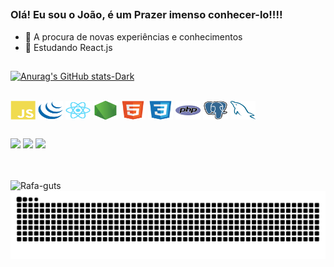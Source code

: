 ##
### Olá! Eu sou o João, é um Prazer imenso conhecer-lo‼‼
- 🔎 A procura de novas experiências e conhecimentos
- 🌱 Estudando React.js
##
[![Anurag's GitHub stats-Dark](https://github-readme-stats.vercel.app/api?username=JoaoFabricioMoyaAlves\&show_icons=true\&theme=dark#gh-dark-mode-only)](https://github.com/anuraghazra/github-readme-stats#responsive-card-theme#gh-dark-mode-only)

<div style="display: inline_block"><br>
  <img align="center" alt="Rafa-Js" height="30" width="40" src="https://raw.githubusercontent.com/devicons/devicon/master/icons/javascript/javascript-plain.svg">
    <img align="center" alt="Rafa-HTML" height="30" width="40" src="https://raw.githubusercontent.com/devicons/devicon/master/icons/jquery/jquery-original.svg">
   <img align="center" alt="Rafa-HTML" height="30" width="40" src="https://raw.githubusercontent.com/devicons/devicon/master/icons/react/react-original.svg">
   <img align="center" alt="Rafa-HTML" height="30" width="40" src="https://raw.githubusercontent.com/devicons/devicon/master/icons/nodejs/nodejs-original.svg">
  <img align="center" alt="Rafa-HTML" height="30" width="40" src="https://raw.githubusercontent.com/devicons/devicon/master/icons/html5/html5-original.svg">
  <img align="center" alt="Rafa-CSS" height="30" width="40" src="https://raw.githubusercontent.com/devicons/devicon/master/icons/css3/css3-original.svg">
  <img align="center" alt="Rafa-Php" height="30" width="40" src="https://raw.githubusercontent.com/devicons/devicon/master/icons/php/php-original.svg">
   <img align="center" alt="Rafa-HTML" height="30" width="40" src="https://raw.githubusercontent.com/devicons/devicon/master/icons/postgresql/postgresql-original.svg">
  <img align="center" alt="Rafa-MySql" height="30" width="40" src="https://raw.githubusercontent.com/devicons/devicon/master/icons/mysql/mysql-original.svg">
  
</div>

##
<div> 
  <a href="https://instagram.com/joaof.js" target="_blank"><img src="https://img.shields.io/badge/-Instagram-%23E4405F?style=for-the-badge&logo=instagram&logoColor=white" target="_blank"></a>
  <a href = "mailto:joaofabriciomoyaalvesoficial@gmail.com"><img src="https://img.shields.io/badge/-Gmail-%23333?style=for-the-badge&logo=gmail&logoColor=white" target="_blank"></a>
  <a href="https://www.linkedin.com/in/joão-fabrício-moya-alves-44377529b/" target="_blank"><img src="https://img.shields.io/badge/-LinkedIn-%230077B5?style=for-the-badge&logo=linkedin&logoColor=white" target="_blank"></a> 
  
</div>


##

<div style="display: inline_block"><br>
 
  <img align="center" alt="Rafa-guts"  src="https://cdn.discordapp.com/attachments/1126241800068268105/1326347182680309772/2d82d901304ed14d0ea5d44c6d12dbac.gif?ex=677f1892&is=677dc712&hm=b799276fff479fe017b239725a584c9c5cadfadfb67ed0b701fb939e160e0095&">
</div>

<picture>
  <source media="(prefers-color-scheme: dark)" srcset="https://raw.githubusercontent.com/JoaoFabricioMoyaAlves/JoaoFabricioMoyaAlves/output/github-contribution-grid-snake-dark.svg">
  <source media="(prefers-color-scheme: light)" srcset="https://raw.githubusercontent.com/JoaoFabricioMoyaAlves/JoaoFabricioMoyaAlves/output/github-contribution-grid-snake.svg">
  <img alt="github contribution grid snake animation" src="https://raw.githubusercontent.com/JoaoFabricioMoyaAlves/JoaoFabricioMoyaAlves/output/github-contribution-grid-snake.svg">
</picture>


##


